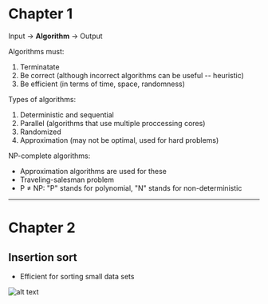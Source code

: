 # Chapter 1

Input → **Algorithm** → Output

Algorithms must: <br/>
1. Terminatate <br/>
2. Be correct (although incorrect algorithms can be useful -- heuristic) <br/>
3. Be efficient (in terms of time, space, randomness)<br/>
  
Types of algorithms: <br/>
1. Deterministic and sequential <br/>
2. Parallel (algorithms that use multiple proccessing cores) <br/>
3. Randomized <br/>
4. Approximation (may not be optimal, used for hard problems) <br/>

NP-complete algorithms:
- Approximation algorithms are used for these
- Traveling-salesman problem
- P ≠ NP: "P" stands for polynomial, "N" stands for non-deterministic

-----------------------------------------------------------------------

# Chapter 2

## Insertion sort
- Efficient for sorting small data sets

![alt text](https://imgur.com/a/2fe0jdv)
